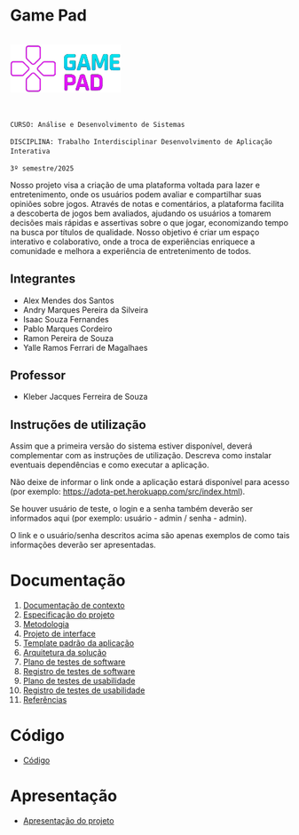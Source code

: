 # Game Pad

<br><img src="./docs/images/gamepadHeader.png" width="200px">

<br> 

`CURSO: Análise e Desenvolvimento de Sistemas`

`DISCIPLINA: Trabalho Interdisciplinar Desenvolvimento de Aplicação Interativa`

`3º semestre/2025`

Nosso projeto visa a criação de uma plataforma voltada para lazer e entretenimento, onde os usuários podem avaliar e compartilhar suas opiniões sobre jogos. Através de notas e comentários, a plataforma facilita a descoberta de jogos bem avaliados, ajudando os usuários a tomarem decisões mais rápidas e assertivas sobre o que jogar, economizando tempo na busca por títulos de qualidade. Nosso objetivo é criar um espaço interativo e colaborativo, onde a troca de experiências enriquece a comunidade e melhora a experiência de entretenimento de todos.

## Integrantes

* Alex Mendes dos Santos
* Andry Marques Pereira da Silveira
* Isaac Souza Fernandes
* Pablo Marques Cordeiro
* Ramon Pereira de Souza
* Yalle Ramos Ferrari de Magalhaes

## Professor

* Kleber Jacques Ferreira de Souza

## Instruções de utilização

Assim que a primeira versão do sistema estiver disponível, deverá complementar com as instruções de utilização. Descreva como instalar eventuais dependências e como executar a aplicação.

Não deixe de informar o link onde a aplicação estará disponível para acesso (por exemplo: https://adota-pet.herokuapp.com/src/index.html).

Se houver usuário de teste, o login e a senha também deverão ser informados aqui (por exemplo: usuário - admin / senha - admin).

O link e o usuário/senha descritos acima são apenas exemplos de como tais informações deverão ser apresentadas.

# Documentação

<ol>
<li><a href="docs/01-Contexto.md"> Documentação de contexto</a></li>
<li><a href="docs/02-Especificacao.md"> Especificação do projeto</a></li>
<li><a href="docs/03-Metodologia.md"> Metodologia</a></li>
<li><a href="docs/04-Projeto-interface.md"> Projeto de interface</a></li>
<li><a href="docs/05-Template-padrao.md"> Template padrão da aplicação</a></li>
<li><a href="docs/06-Arquitetura-solucao.md"> Arquitetura da solução</a></li>
<li><a href="docs/07-Plano-testes-software.md"> Plano de testes de software</a></li>
<li><a href="docs/08-Registro-testes-software.md"> Registro de testes de software</a></li>
<li><a href="docs/09-Plano-testes-usabilidade.md"> Plano de testes de usabilidade</a></li>
<li><a href="docs/10-Registro-testes-usabilidade.md"> Registro de testes de usabilidade</a></li>
<li><a href="docs/11-Referencias.md"> Referências</a></li>
</ol>

# Código

* <a href="src/README.md">Código</a>

# Apresentação

* <a href="presentation/README.md">Apresentação do projeto</a>
